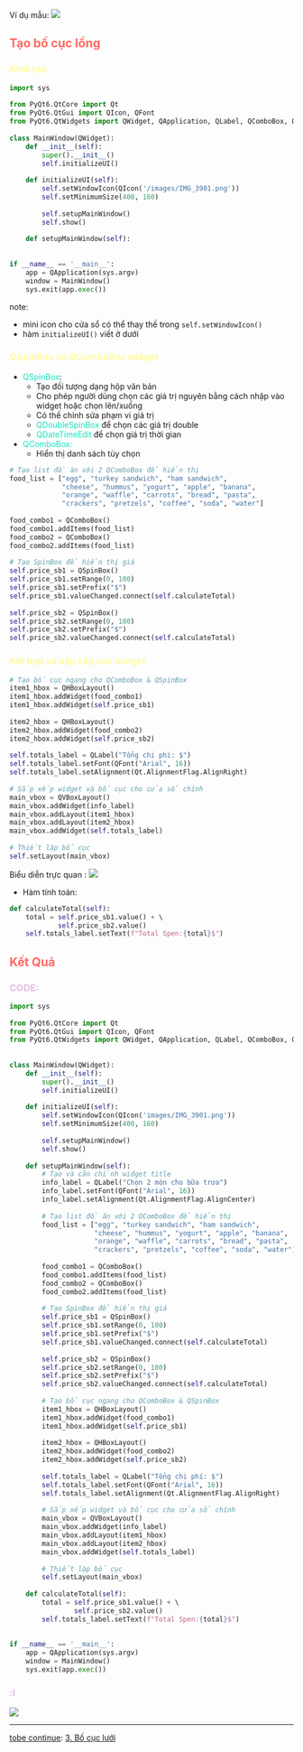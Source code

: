 Ví dụ mẫu:
![](https://github.com/sakanaowo/PyQt-and-application/blob/main/Image/Pasted%20image%2020240801232423.png?raw=true)

## <span style="color:rgb(255, 105, 97)">Tạo bố cục lồng</span> 
### <span style="color:rgb(255, 250, 160)">Khởi tạo</span> 
```python
import sys  
  
from PyQt6.QtCore import Qt  
from PyQt6.QtGui import QIcon, QFont  
from PyQt6.QtWidgets import QWidget, QApplication, QLabel, QComboBox, QSpinBox, QHBoxLayout, QVBoxLayout
  
class MainWindow(QWidget):  
    def __init__(self):  
        super().__init__()  
        self.initializeUI()  
  
    def initializeUI(self):  
        self.setWindowIcon(QIcon('/images/IMG_3901.png'))  
        self.setMinimumSize(400, 160)  
  
        self.setupMainWindow()  
        self.show()  
  
    def setupMainWindow(self):  
          
  
if __name__ == '__main__':  
    app = QApplication(sys.argv)  
    window = MainWindow()  
    sys.exit(app.exec())
```
note:
-  mini icon cho cửa sổ có thể thay thế trong `self.setWindowIcon()` 
- hàm `initializeUI()` viết ở dưới
### <span style="color:rgb(255, 250, 160)">QSpinBox và QComboBox widget</span> 
- <span style="color:rgb(20, 225, 191)">QSpinBox</span>:
	- Tạo đối tượng dạng hộp văn bản
	- Cho phép người dùng chọn các giá trị nguyên bằng cách nhập vào widget hoặc chọn lên/xuống
	- Có thế chỉnh sửa phạm vi giá trị 
	- <span style="color:rgb(20, 225, 191)">QDoubleSpinBox</span> để chọn các giá trị double
	- <span style="color:rgb(20, 225, 191)">QDateTimeEdit</span> để chọn giá trị thời gian
- <span style="color:rgb(20, 225, 191)">QComboBox:</span> 
	- Hiển thị danh sách tùy chọn 
```python
# Tạo list đồ ăn với 2 QComboBox để hiển thị  
food_list = ["egg", "turkey sandwich", "ham sandwich",  
             "cheese", "hummus", "yogurt", "apple", "banana",  
             "orange", "waffle", "carrots", "bread", "pasta",  
             "crackers", "pretzels", "coffee", "soda", "water"]  
  
food_combo1 = QComboBox()  
food_combo1.addItems(food_list)  
food_combo2 = QComboBox()  
food_combo2.addItems(food_list)  
  
# Tạo SpinBox để hiển thị giá  
self.price_sb1 = QSpinBox()  
self.price_sb1.setRange(0, 100)  
self.price_sb1.setPrefix("$")  
self.price_sb1.valueChanged.connect(self.calculateTotal)  
  
self.price_sb2 = QSpinBox()  
self.price_sb2.setRange(0, 100)  
self.price_sb2.setPrefix("$")  
self.price_sb2.valueChanged.connect(self.calculateTotal)  
```

### <span style="color:rgb(255, 250, 160)">Kết hợp và sắp xếp các widget</span> 
```python
# Tạo bố cục ngang cho QComboBox & QSpinBox  
item1_hbox = QHBoxLayout()  
item1_hbox.addWidget(food_combo1)  
item1_hbox.addWidget(self.price_sb1)  
  
item2_hbox = QHBoxLayout()  
item2_hbox.addWidget(food_combo2)  
item2_hbox.addWidget(self.price_sb2)  
  
self.totals_label = QLabel("Tổng chi phí: $")  
self.totals_label.setFont(QFont("Arial", 16))  
self.totals_label.setAlignment(Qt.AlignmentFlag.AlignRight)  
  
# Sắp xếp widget và bố cục cho cửa sổ chính  
main_vbox = QVBoxLayout()  
main_vbox.addWidget(info_label)  
main_vbox.addLayout(item1_hbox)  
main_vbox.addLayout(item2_hbox)  
main_vbox.addWidget(self.totals_label)  
  
# Thiết lập bố cục  
self.setLayout(main_vbox)
```

Biểu diễn trực quan :
![](https://github.com/sakanaowo/PyQt-and-application/blob/main/Image/Pasted%20image%2020240802150627.png?raw=true)

- Hàm tính toán:
```python
def calculateTotal(self):  
    total = self.price_sb1.value() + \  
            self.price_sb2.value()  
    self.totals_label.setText(f"Total Spen:{total}$")
```

## <span style="color:rgb(255, 105, 97)">Kết Quả</span> 
### <span style="color:rgb(224, 187, 228)">CODE:</span>
```python
import sys  
  
from PyQt6.QtCore import Qt  
from PyQt6.QtGui import QIcon, QFont  
from PyQt6.QtWidgets import QWidget, QApplication, QLabel, QComboBox, QSpinBox, QHBoxLayout, QVBoxLayout  
  
  
class MainWindow(QWidget):  
    def __init__(self):  
        super().__init__()  
        self.initializeUI()  
  
    def initializeUI(self):  
        self.setWindowIcon(QIcon('images/IMG_3901.png'))  
        self.setMinimumSize(400, 160)  
  
        self.setupMainWindow()  
        self.show()  
  
    def setupMainWindow(self):  
        # Tạo và căn chỉnh widget title  
        info_label = QLabel("Chọn 2 món cho bữa trưa")  
        info_label.setFont(QFont("Arial", 16))  
        info_label.setAlignment(Qt.AlignmentFlag.AlignCenter)  
  
        # Tạo list đồ ăn với 2 QComboBox để hiển thị  
        food_list = ["egg", "turkey sandwich", "ham sandwich",  
                     "cheese", "hummus", "yogurt", "apple", "banana",  
                     "orange", "waffle", "carrots", "bread", "pasta",  
                     "crackers", "pretzels", "coffee", "soda", "water"]  
  
        food_combo1 = QComboBox()  
        food_combo1.addItems(food_list)  
        food_combo2 = QComboBox()  
        food_combo2.addItems(food_list)  
  
        # Tạo SpinBox để hiển thị giá  
        self.price_sb1 = QSpinBox()  
        self.price_sb1.setRange(0, 100)  
        self.price_sb1.setPrefix("$")  
        self.price_sb1.valueChanged.connect(self.calculateTotal)  
  
        self.price_sb2 = QSpinBox()  
        self.price_sb2.setRange(0, 100)  
        self.price_sb2.setPrefix("$")  
        self.price_sb2.valueChanged.connect(self.calculateTotal)  
  
        # Tạo bố cục ngang cho QComboBox & QSpinBox  
        item1_hbox = QHBoxLayout()  
        item1_hbox.addWidget(food_combo1)  
        item1_hbox.addWidget(self.price_sb1)  
  
        item2_hbox = QHBoxLayout()  
        item2_hbox.addWidget(food_combo2)  
        item2_hbox.addWidget(self.price_sb2)  
  
        self.totals_label = QLabel("Tổng chi phí: $")  
        self.totals_label.setFont(QFont("Arial", 16))  
        self.totals_label.setAlignment(Qt.AlignmentFlag.AlignRight)  
  
        # Sắp xếp widget và bố cục cho cửa sổ chính  
        main_vbox = QVBoxLayout()  
        main_vbox.addWidget(info_label)  
        main_vbox.addLayout(item1_hbox)  
        main_vbox.addLayout(item2_hbox)  
        main_vbox.addWidget(self.totals_label)  
  
        # Thiết lập bố cục  
        self.setLayout(main_vbox)  
  
    def calculateTotal(self):  
        total = self.price_sb1.value() + \  
                self.price_sb2.value()  
        self.totals_label.setText(f"Total Spen:{total}$")  
  
  
if __name__ == '__main__':  
    app = QApplication(sys.argv)  
    window = MainWindow()  
    sys.exit(app.exec())
```
### <span style="color:rgb(224, 187, 228)">:l</span> 
![](https://github.com/sakanaowo/PyQt-and-application/blob/main/Image/Pasted%20image%2020240802151341.png?raw=true)


---
[tobe continue](obsidian://open?vault=Pyqt%20and%20application&file=Beginning%20PyQt%2FChapter%204%20Qu%E1%BA%A3n%20l%C3%BD%20b%E1%BB%91%20c%E1%BB%A5c%2F3.%20B%E1%BB%91%20c%E1%BB%A5c%20l%C6%B0%E1%BB%9Bi): [3. Bố cục lưới](3.%20Bố%20cục%20lưới.md)
